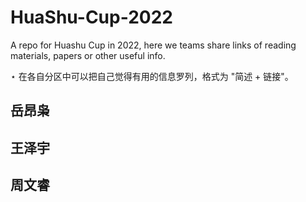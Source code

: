 # HuaShu-Cup-2022
A repo for Huashu Cup in 2022, here we teams share links of reading materials, papers or other useful info.

$\star$ 在各自分区中可以把自己觉得有用的信息罗列，格式为 "简述 + 链接"。
## 岳昂枭


## 王泽宇

## 周文睿
